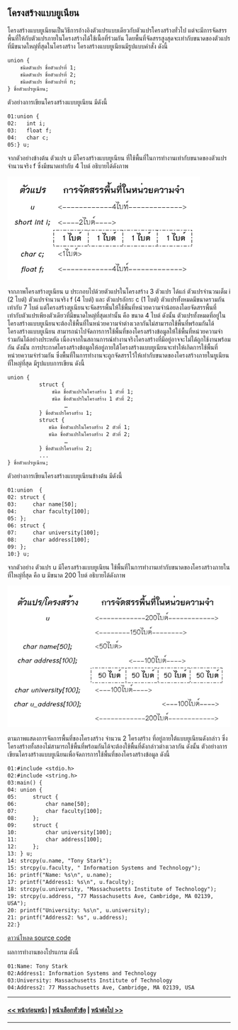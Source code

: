 ## โครงสร้างแบบยูเนียน
	
โครงสร้างแบบยูเนียนเป็นวิธีการอ้างอิงตัวแปรแบบเดียวกับตัวแปรโครงสร้างทั่วไป แต่จะมีการจัดสรรพื้นที่ให้กับตัวแปรภายในโครงสร้างได้ใช้เนื้อที่ร่วมกัน โดยพื้นที่จัดสรรสูงสุดจะเท่ากับขนาดของตัวแปรที่มีขนาดใหญ่ที่สุดในโครงสร้าง โครงสร้างแบบยูเนียนมีรูปแบบคำสั่ง ดังนี้

```
union {
    ชนิดตัวแปร ชื่อตัวแปรที่ 1;
    ชนิดตัวแปร ชื่อตัวแปรที่ 2;
    ชนิดตัวแปร ชื่อตัวแปรที่ n;
} ชื่อตัวแปรยูเนียน;
```

ตัวอย่างการเขียนโครงสร้างแบบยูเนียน มีดังนี้

```
01:union {
02:   int i;
03:   float f;
04:   char c;
05:} u;
```

จากตัวอย่างข้างต้น ตัวแปร u มีโครงสร้างแบบยูเนียน ที่ใช้พื้นที่ในการทำงานเท่ากับขนาดของตัวแปรจำนวนจริง f ซึ่งมีขนาดเท่ากับ 4 ไบต์ อธิบายได้ดังภาพ

<img src=img/0705.png>

จากภาพโครงสร้างยูเนียน u ประกอบไปด้วยตัวแปรในโครงสร้าง 3 ตัวแปร ได้แก่ ตัวแปรจำนวนเต็ม i (2 ไบต์) ตัวแปรจำนวนจริง f (4 ไบต์) และ ตัวแปรอักระ c (1 ไบต์) ตัวแปรทั้งหมดมีขนาดรวมกัน เท่ากับ 7 ไบต์ แต่โครงสร้างยูเนียนจะจัดสรรพื้นให้ใช้พื้นที่หน่วยความจำน้อยลงโดยจัดสรรพื้นที่เท่ากับตัวแปรเพียงตัวเดียวที่มีขนาดใหญ่ที่สุดเท่านั้น คือ ขนาด 4 ไบต์ ดังนั้น ตัวแปรทั้งหมดที่อยู่ในโครงสร้างแบบยูเนียนจะต้องใช้พื้นที่ในหน่วยความจำต่างเวลากันไม่สามารถใช้พื้นที่พร้อมกันได้ โครงสร้างแบบยูเนียน สามารถนำไปจัดการการใช้พื้นที่ของโครงสร้างข้อมูลให้ใช้พื้นที่หน่วยความจำร่วมกันได้อย่างประหยัด เนื่องจากในสถานการณ์ทำงานจริงโครงสร้างที่มีอยู่อาจจะไม่ได้ถูกใช้งานพร้อมกัน ดังนั้น การประกาศโครงสร้างข้อมูลให้อยู่ภายใต้โครงสร้างแบบยูเนียนจะทำให้เกิดการใช้พื้นที่หน่วยความจำร่วมกัน ซึ่งพื้นที่ในการทำงานจะถูกจัดสรรไว้ให้เท่ากับขนาดของโครงสร้างภายในยูเนียนที่ใหญ่ที่สุด มีรูปแบบการเขียน ดังนี้

```
union {
          struct {
              ชนิด ชื่อตัวแปรในโครงสร้าง 1 ตัวที่ 1;
              ชนิด ชื่อตัวแปรในโครงสร้าง 1 ตัวที่ 2;
                  …
          } ชื่อตัวแปรโครงสร้าง 1;
          struct {
             ชนิด ชื่อตัวแปรในโครงสร้าง 2 ตัวที่ 1;
             ชนิด ชื่อตัวแปรในโครงสร้าง 2 ตัวที่ 2;
                  …
          } ชื่อตัวแปรโครงสร้าง 2;
          ...
} ชื่อตัวแปรยูเนียน;
```

ตัวอย่างการเขียนโครงสร้างแบบยูเนียนข้างต้น มีดังนี้ 

```
01:union  {
02:	struct {
03:		char name[50];
04:		char faculty[100];
05:	};
06:	struct {
07:		char university[100];
08:		char address[100];
09:	};
10:} u;
```

จากตัวอย่าง ตัวแปร u มีโครงสร้างแบบยูเนียน ใช้พื้นที่ในการทำงานเท่ากับขนาดของโครงสร้างภายในที่ใหญ่ที่สุด คือ u มีขนาด 200 ไบต์ อธิบายได้ดังภาพ

<img src=img/0706.png>

ตามภาพแสดงการจัดการพื้นที่ของโครงสร้าง จำนวน 2 โครงสร้าง ที่อยู่ภายใต้แบบยูเนียนดังกล่าว ซึ่งโครงสร้างทั้งสองไม่สามารถใช้พื้นที่พร้อมกันได้จะต้องใช้พื้นที่ดังกล่าวต่างเวลากัน ดังนั้น ตัวอย่างการเขียนโครงสร้างแบบยูเนียนเพื่อจัดการการใช้พื้นที่ของโครงสร้างข้อมูล ดังนี้

```
01:#include <stdio.h> 
02:#include <string.h> 
03:main() { 
04:	union {
05:		struct {
06:			char name[50];
07:			char faculty[100];
08:		};
09:		struct {
10:			char university[100];
11:			char address[100];
12:		};
13:	} u;                                       
14:	strcpy(u.name, "Tony Stark");
15:	strcpy(u.faculty, " Information Systems and Technology");
16:	printf("Name: %s\n", u.name);
17:	printf("Address1: %s\n", u.faculty);
18:	strcpy(u.university, "Massachusetts Institute of Technology");
19:	strcpy(u.address, "77 Massachusetts Ave, Cambridge, MA 02139, USA");
20:	printf("University: %s\n", u.university); 
21:	printf("Address2: %s", u.address); 
22:}
```
[ดาวน์โหลด source code](src/ch07_07.cpp)

ผลการทำงานของโปรแกรม ดังนี้

```
01:Name: Tony Stark
02:Address1: Information Systems and Technology
03:University: Massachusetts Institute of Technology
04:Address2: 77 Massachusetts Ave, Cambridge, MA 02139, USA	
```

---
#### [<< หน้าก่อนหน้า](0703.md) | [หน้าเลือกหัวข้อ](README.md) | [หน้าต่อไป >>](0705.md)
---
